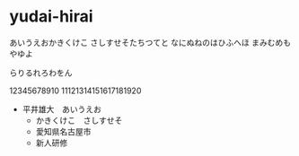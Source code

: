 # yudai-hirai

あいうえおかきくけこ
さしすせそたちつてと
なにぬねのはひふへほ
まみむめもやゆよ

らりるれろわをん

12345678910
11121314151617181920
- 平井雄大　あいうえお
    - かきくけこ　さしすせそ
    - 愛知県名古屋市
    - 新人研修